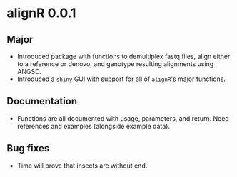 # alignR 0.0.1

## Major
* Introduced package with functions to demultiplex fastq files, align either to a reference or denovo, and genotype resulting alignments using ANGSD.
* Introduced a `shiny` GUI with support for all of `alignR`'s major functions.

## Documentation
* Functions are all documented with usage, parameters, and return. Need references and examples (alongside example data).

## Bug fixes
* Time will prove that insects are without end.


